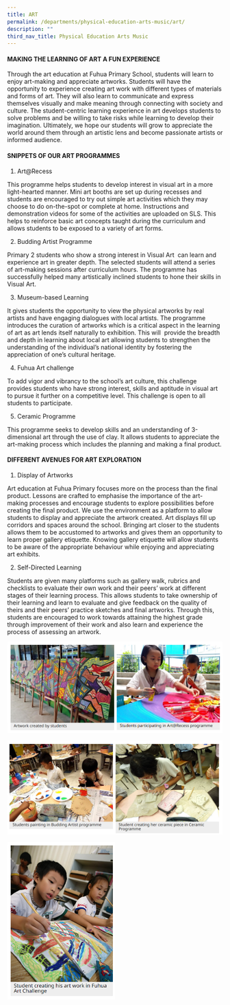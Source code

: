```yaml
---
title: ART
permalink: /departments/physical-education-arts-music/art/
description: ""
third_nav_title: Physical Education Arts Music
---
```

#### **MAKING THE LEARNING OF ART A FUN EXPERIENCE**


  

Through the art education at Fuhua Primary School, students will learn to enjoy art-making and appreciate artworks. Students will have the opportunity to experience creating art work with different types of materials and forms of art. They will also learn to communicate and express themselves visually and make meaning through connecting with society and culture. The student-centric learning experience in art develops students to solve problems and be willing to take risks while learning to develop their imagination. Ultimately, we hope our students will grow to appreciate the world around them through an artistic lens and become passionate artists or informed audience.

  

#### **SNIPPETS OF OUR ART PROGRAMMES**


1) Art@Recess&nbsp;

This programme helps students to develop interest in visual art in a more light-hearted manner. Mini art booths are set up during recesses and students are encouraged to try out simple art activities which they may choose to do on-the-spot or complete at home. Instructions and demonstration videos for some of the activities are uploaded on SLS. This helps to reinforce basic art concepts taught during the curriculum and allows students to be exposed to a variety of art forms.&nbsp;

  

2) Budding Artist Programme

Primary 2 students who show a strong interest in Visual Art&nbsp; can learn and experience art in greater depth. The selected students will attend a series of art-making sessions after curriculum hours. The programme has successfully helped many artistically inclined students to hone their skills in Visual Art.

  

3) Museum-based Learning

It gives students the opportunity to view the physical artworks by real artists and have engaging dialogues with local artists. The programme introduces the curation of artworks which is a critical aspect in the learning of art as art lends itself naturally to exhibition. This will&nbsp; provide the breadth and depth in learning about local art allowing students to strengthen the understanding of the individual’s national identity by fostering the appreciation of one’s cultural heritage.&nbsp;

  

4) Fuhua Art challenge

To add vigor and vibrancy to the school’s art culture, this challenge provides students who have strong interest, skills and aptitude in visual art to pursue it further on a competitive level. This challenge is open to all students to participate.&nbsp;

  

5) Ceramic Programme

This programme seeks to develop skills and an understanding of 3-dimensional art through the use of clay. It allows students to appreciate the art-making process which includes the planning and making a final product.

  

#### **DIFFERENT AVENUES FOR ART EXPLORATION**


1) Display of Artworks

  

Art education at Fuhua Primary focuses more on the process than the final product. Lessons are crafted to emphasise the importance of the art-making processes and encourage students to explore possibilities before creating the final product. We use the environment as a platform to allow students to display and appreciate the artwork created. Art displays fill up corridors and spaces around the school. Bringing art closer to the students allows them to be accustomed to artworks and gives them an opportunity to learn proper gallery etiquette. Knowing gallery etiquette will allow students to be aware of the appropriate behaviour while enjoying and appreciating art exhibits.&nbsp;

  

2) Self-Directed Learning

  

Students are given many platforms such as gallery walk, rubrics and checklists to evaluate their own work and their peers’ work at different stages of their learning process. This allows students to take ownership of their learning and learn to evaluate and give feedback on the quality of theirs and their peers’ practice sketches and final artworks. Through this, students are encouraged to work towards attaining the highest grade through improvement of their work and also learn and experience the process of assessing an artwork.

![](/images/Fuhua%20Experience/Teaching%20and%20Learning%20@%20Fuhua/Departments/Physical%20Education%20Arts%20Music/ART/A1.png)

![](/images/Fuhua%20Experience/Teaching%20and%20Learning%20@%20Fuhua/Departments/Physical%20Education%20Arts%20Music/ART/A2.png)

<img style="width:50%;height:50%" src="/images/Fuhua%20Experience/Teaching%20and%20Learning%20@%20Fuhua/Departments/Physical%20Education%20Arts%20Music/ART/A3.png">
